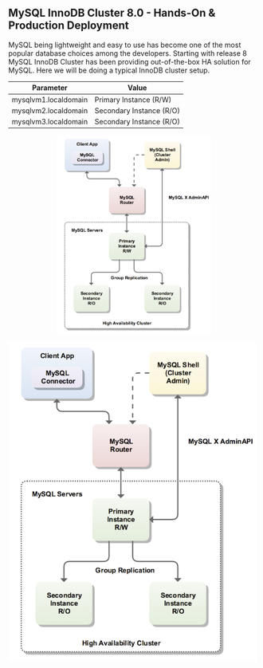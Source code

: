 ## MySQL InnoDB Cluster 8.0 - Hands-On & Production Deployment

MySQL being lightweight and easy to use has become one of the most popular database choices among the developers. Starting with release 8 MySQL InnoDB Cluster has been providing out-of-the-box HA solution for MySQL. Here we will be doing a typical InnoDB cluster setup.


| Parameter      | Value |
| ----------- | ----------- |
| mysqlvm1.localdomain      | Primary Instance  (R/W)     |
| mysqlvm2.localdomain      | Secondary Instance (R/O)     |
| mysqlvm3.localdomain      | Secondary Instance  (R/O)     |

<img src="imgs/innodb-cluster.png" alt="Cluster Architecture" height="400" style="display: block; margin-left: auto; margin-right: auto;">  

![Cluster Architecture](imgs/innodb-cluster.png)